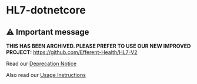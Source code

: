 # HL7-dotnetcore

## &#9888;&#65039; Important message

**THIS HAS BEEN ARCHIVED. PLEASE PREFER TO USE OUR NEW IMPROVED PROJECT:** https://github.com/Efferent-Health/HL7-V2

Read our [Deprecation Notice](https://github.com/Efferent-Health/HL7-dotnetcore/issues/127)

Also read our [Usage Instructions](Usage.md)
